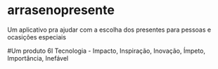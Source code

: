 # arrasenopresente
Um aplicativo pra ajudar com a escolha dos presentes para pessoas e ocasições especiais

#Um produto
6I Tecnologia - Impacto, Inspiração, Inovação, Ímpeto, Importância, Inefável
